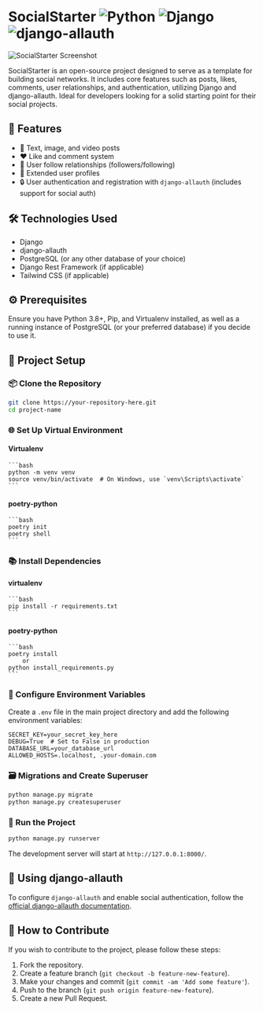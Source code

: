 
# SocialStarter ![Python](https://img.shields.io/badge/Python-3.8%2B-blue) ![Django](https://img.shields.io/badge/Django-3.2-green) ![django-allauth](https://img.shields.io/badge/django--allauth-0.45-orange)

![SocialStarter Screenshot](https://github.com/eriktaveras/SocialStarter/assets/10116703/88b2465a-9cd8-42df-813d-2c9aad9991f7)

SocialStarter is an open-source project designed to serve as a template for building social networks. It includes core features such as posts, likes, comments, user relationships, and authentication, utilizing Django and django-allauth. Ideal for developers looking for a solid starting point for their social projects.

## 🌟 Features

- 📝 Text, image, and video posts
- ❤️ Like and comment system
- 👥 User follow relationships (followers/following)
- 🚀 Extended user profiles
- 🔒 User authentication and registration with `django-allauth` (includes support for social auth)

## 🛠 Technologies Used

- Django
- django-allauth
- PostgreSQL (or any other database of your choice)
- Django Rest Framework (if applicable)
- Tailwind CSS (if applicable)

## ⚙️ Prerequisites

Ensure you have Python 3.8+, Pip, and Virtualenv installed, as well as a running instance of PostgreSQL (or your preferred database) if you decide to use it.

## 🚀 Project Setup

### 📦 Clone the Repository

```bash
git clone https://your-repository-here.git
cd project-name
```

### 🌐 Set Up Virtual Environment

#### Virtualenv
    ```bash
    python -m venv venv
    source venv/bin/activate  # On Windows, use `venv\Scripts\activate`
    ```
#### poetry-python
    ```bash
    poetry init
    poetry shell
    ```
### 📚 Install Dependencies
#### virtualenv
    ```bash
    pip install -r requirements.txt
    ```
#### poetry-python
    ```bash
    poetry install
        or
    python install_requirements.py
    ```

### 🔑 Configure Environment Variables

Create a `.env` file in the main project directory and add the following environment variables:

```plaintext
SECRET_KEY=your_secret_key_here
DEBUG=True  # Set to False in production
DATABASE_URL=your_database_url
ALLOWED_HOSTS=.localhost, .your-domain.com
```

### 🗃 Migrations and Create Superuser

```bash
python manage.py migrate
python manage.py createsuperuser
```

### 🏃 Run the Project

```bash
python manage.py runserver
```

The development server will start at `http://127.0.0.1:8000/`.

## 🔐 Using django-allauth

To configure `django-allauth` and enable social authentication, follow the [official django-allauth documentation](https://django-allauth.readthedocs.io/).

## 🤝 How to Contribute

If you wish to contribute to the project, please follow these steps:

1. Fork the repository.
2. Create a feature branch (`git checkout -b feature-new-feature`).
3. Make your changes and commit (`git commit -am 'Add some feature'`).
4. Push to the branch (`git push origin feature-new-feature`).
5. Create a new Pull Request.

